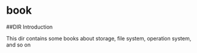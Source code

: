 # book

##DIR Introduction

This dir contains some books about storage, file system, operation system, and so on
